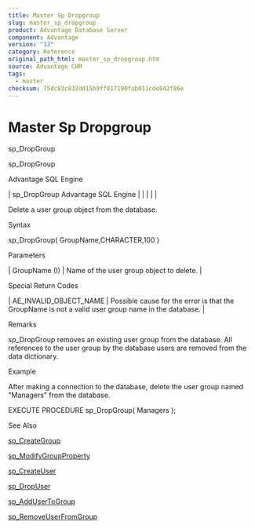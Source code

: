 ```yaml
---
title: Master Sp Dropgroup
slug: master_sp_dropgroup
product: Advantage Database Server
component: Advantage
version: "12"
category: Reference
original_path_html: master_sp_dropgroup.htm
source: Advantage CHM
tags:
  - master
checksum: 75dc83c832dd15b9ff017190fab011cde842f86e
---
```


# Master Sp Dropgroup

sp\_DropGroup

sp\_DropGroup

Advantage SQL Engine

| sp\_DropGroup  Advantage SQL Engine |  |  |  |  |

Delete a user group object from the database.

Syntax

sp\_DropGroup( GroupName,CHARACTER,100 )

Parameters

| GroupName (I) | Name of the user group object to delete. |

Special Return Codes

| AE\_INVALID\_OBJECT\_NAME | Possible cause for the error is that the GroupName is not a valid user group name in the database. |

Remarks

sp\_DropGroup removes an existing user group from the database. All references to the user group by the database users are removed from the data dictionary.

Example

After making a connection to the database, delete the user group named "Managers" from the database.

EXECUTE PROCEDURE sp\_DropGroup( Managers );

See Also

[sp\_CreateGroup](master_sp_creategroup.md)

[sp\_ModifyGroupProperty](master_sp_modifygroupproperty.md)

[sp\_CreateUser](master_sp_createuser.md)

[sp\_DropUser](master_sp_dropuser.md)

[sp\_AddUserToGroup](master_sp_addusertogroup.md)

[sp\_RemoveUserFromGroup](master_sp_removeuserfromgroup.md)
